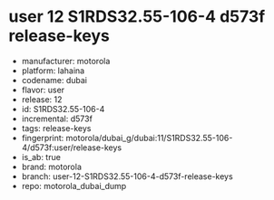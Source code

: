 # user 12 S1RDS32.55-106-4 d573f release-keys
- manufacturer: motorola
- platform: lahaina
- codename: dubai
- flavor: user
- release: 12
- id: S1RDS32.55-106-4
- incremental: d573f
- tags: release-keys
- fingerprint: motorola/dubai_g/dubai:11/S1RDS32.55-106-4/d573f:user/release-keys
- is_ab: true
- brand: motorola
- branch: user-12-S1RDS32.55-106-4-d573f-release-keys
- repo: motorola_dubai_dump
